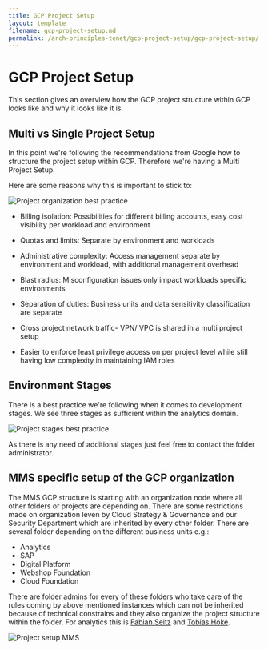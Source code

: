 ```yaml
---
title: GCP Project Setup
layout: template
filename: gcp-project-setup.md
permalink: /arch-principles-tenet/gcp-project-setup/gcp-project-setup/
--- 
```



# GCP Project Setup 

This section gives an overview how the GCP project structure within GCP looks like and why it looks like it is. 

## Multi vs Single Project Setup 


In this point we're following the recommendations from Google how to structure the project setup within GCP. 
Therefore we're having a Multi Project Setup. 

Here are some reasons why this is important to stick to: 

![Project organization best practice]({{site.baseurl}}/2-arch-principles-tenet/gcp-project-setup/project-organization.png "Project Organization by Google")


- Billing isolation: Possibilities for different billing accounts, easy cost visibility per workload and environment

- Quotas and limits: Separate by environment and workloads

- Administrative complexity: Access management separate by environment and workload, with additional management overhead

- Blast radius: Misconfiguration issues only impact workloads specific environments

- Separation of duties: Business units and data sensitivity classification are separate 

- Cross project network traffic- VPN/ VPC is shared in a multi project setup

- Easier to enforce least privilege access on per project level while still having low complexity in maintaining IAM roles 


## Environment Stages

There is a best practice we're following when it comes to development stages. We see three stages as sufficient within the analytics 
domain. 

![Project stages best practice]({{site.baseurl}}/2-arch-principles-tenet/gcp-project-setup/stages.png "Project Stage Analytics Domain")



As there is any need of additional stages just feel free to contact the folder administrator. 


## MMS specific setup of the GCP organization 

The MMS GCP structure is starting with an organization node where all other folders or projects are depending on. 
There are some restrictions made on organization leven by Cloud Strategy & Governance and our Security Department which are 
inherited by every other folder. There are several folder depending on the different business units e.g.: 

- Analytics
- SAP 
- Digital Platform 
- Webshop Foundation 
- Cloud Foundation 

There are folder admins for every of these folders who take care of the rules coming by above mentioned instances which can not be 
inherited because of technical constrains and they also organize the project structure within the folder. For analytics this is [Fabian Seitz](mailto:seitzf@mediamarktsaturn.com) and [Tobias Hoke](mailto:hoke@mediamarktsaturn.com). 

![Project setup MMS]({{site.baseurl}}/2-arch-principles-tenet/gcp-project-setup/mms-structure.png "Project setup MMS")

